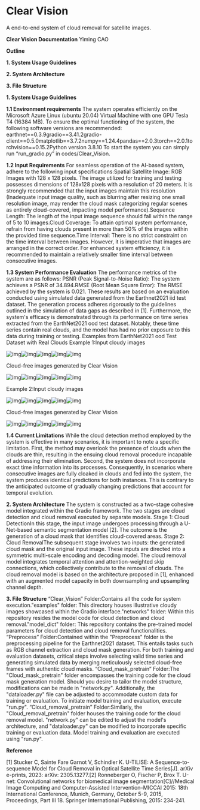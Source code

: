 # Clear Vision
 A end-to-end system of cloud removal for satellite images.




**Clear Vision Documentation**
Yiming CAO



**Outline**

**1. System Usage Guidelines**



**2. System Architecture**



**3. File Structure**





**1. System Usage Guidelines**



**1.1 Environment requirements**
The system operates efficiently on the Microsoft Azure Linux (ubuntu 20.04) Virtual Machine with one GPU Tesla T4 (16384 MB). To ensure the optimal functioning of the system, the following software versions are recommended:
earthnet==0.3.9gradio==3.41.2gradio-client==0.5.0matplotlib==3.7.2numpy==1.24.4pandas==2.0.3torch==2.0.1torchvision==0.15.2Python version 3.8.10
To start the system you can simply run “run_gradio.py” in codes/Clear_Vision.

**1.2 Input Requirements**
For seamless operation of the AI-based system, adhere to the following input specifications:Spatial Satellite Image: RGB Images with 128 x 128 pixels. The image utilized for training and testing possesses dimensions of 128x128 pixels with a resolution of 20 meters. It is strongly recommended that the input images maintain this resolution (Inadequate input image quality, such as blurring after resizing one small resolution image, may render the cloud mask categorizing regular scenes as entirely cloud-covered, impacting model performance).Sequence Length: The length of the input image sequence should fall within the range of 5 to 10 images.Cloud Coverage: To attain optimal system performance, refrain from having clouds present in more than 50% of the images within the provided time sequence.Time Interval: There is no strict constraint on the time interval between images. However, it is imperative that images are arranged in the correct order. For enhanced system efficiency, it is recommended to maintain a relatively smaller time interval between consecutive images.



**1.3 System Performance Evaluation**
The performance metrics of the system are as follows:
PSNR (Peak Signal-to-Noise Ratio): The system achieves a PSNR of 34.894.RMSE (Root Mean Square Error): The RMSE achieved by the system is 0.021.
These results are based on an evaluation conducted using simulated data generated from the Earthnet2021 iid test dataset. The generation process adheres rigorously to the guidelines outlined in the simulation of data gaps as described in [1].
Furthermore, the system's efficacy is demonstrated through its performance on time series extracted from the EarthNet2021 ood test dataset. Notably, these time series contain real clouds, and the model has had no prior exposure to this data during training or testing.
Examples from EarthNet2021 ood Test Dataset with Real Clouds
Example 1:Input cloudy images

![img](https://lh7-us.googleusercontent.com/EvH0vvuuUzWznTe1YRGwm42NmLplexKx6FR-LYC7-8mVrTE0rRjvUgSp9HWw9fIUHk9ESaXliwSo_DgRjLlZBqSDgTONw_b9xFoKTMDONLsTKfEcJp0UENiaOVNjXnfVJksGadkNIkoH286kx422i9COMu5k-qo_FItF2UAioy70RkLgRhpJHCWwQYIAPg)![img](https://lh7-us.googleusercontent.com/49CsGiwnSKT8FJHGLx95dzklOGB6-LIp4DzXCA4bIBWfn_IsURDhE-UohvccsNzhldrTb7NgNY1Ri8WGKfISOtgqMWDhXEB-_4Pxcimqeq939L5mRECS5LuDJ80FqHkQd6mXYKkpr70Y3i3dmVtzYxMR1y3o4J11XDyDGB4A8IeGZvZBv4M6IzdNQCfbBA)![img](https://lh7-us.googleusercontent.com/Dm-E7gSqCX-hA2Udp8hgG6hLFdwGsG00XELQUbT-7WrdTdDVdkNmgdFA6jybQoB8A54ap7f-Uaf3q50m4SdKZSoRXIoUgNDDhSQQil4vWw6mahch7sk9HZRayDYssRe73Gr_QuWzAIkBrqCgVCR6lKs2k9bmD7KzYAptz7aXKeb4V_rUvhZMNodgXwD8gA)![img](https://lh7-us.googleusercontent.com/vvYOImRXDswqubpIQF6E1xxoXZsssN6pIgcuyrrqG4qXEmK3UhB939VxmqrWFCj7EJXQWOuTJgI2_6XTfPk_CR0zvJzE3g7c06l_EuT4Hxp2lcWJ_-8kdN0jTC0NfKX4gD0WYelXwmw1PVXuzC2vlUSMp2yeSTti-QkMMItPKKcRTwCKm98ZMxkiKIlIPQ)![img](https://lh7-us.googleusercontent.com/Wf0P9aWzU-zJ9-Rtt-y-W8ttkb3kYZUhL0jp6EznWiV7PT0NOYOAQBUbnJWZWzAdy1lEAz2q59wwQZ1UGEncBGwalHHsIbNmQRLkMz5mJZKwtCz6RdW7YpY1zxw4YfQySH8UgwZj1cJ_snGHGJOtQBuLo2aGova67qFXM-ZjsQ1QIm57z-uKDXWEISY-WQ)

Cloud-free images generated by Clear Vision

![img](https://lh7-us.googleusercontent.com/gvCG9qk6-xkZLRdmIQW7yCrDrH5_SZUYpt8eHtFFkaS0kwppOYvxUCgXqbvN60Woik-TnFkaXrXFAaUS9S3UgLWnfy7L6VcXyko7sdP_mPmhojg4f4bgY9M-k2Lf6_x0K6Vmg94Ww_il7Hm_kYVY62iWIgXLwROrXo12gpyxeOO36-0_mZBLZUL7oY2RTw)![img](https://lh7-us.googleusercontent.com/z8vYpg3HDVsAqKxPvD9H027M342HHLw2zld8us8OZ-VsuK99j8OjBxKgdrJe3w7Dlizm400awBRJqLIiZmf2phWDY4BBpTlwqn1KQKv24bFIyC5KgbrBCDp51czi798RW6DE1IYjih2TQhXPXFFxzVkqTl3-Oo54i83MoAVocly6S56stZ9RmnYFd5cVcA)![img](https://lh7-us.googleusercontent.com/uP8_SxRdVv4QsliZRj8Ss4VDfENvZ9SBBt1__usCtU02t_4cRGucUcuHwgcKxoPc70jxq-FaC9ylFC_rrf4lLBDnkHt3qFusTTzO_9aRR_vkzOL-gcwtFdj_Qz939GlpqcCBgi90OB_2PxmmRWTDqxE6rNkADDQf27YjCe9fX7qMCv6KcaMnhN-6NidajA)![img](https://lh7-us.googleusercontent.com/t5FtHmEU1HIe-anohug8Ih4yTM21zoESb4CEFKjULOsrlXgkXL4bOfa6wqzI9O9TGqUz-kmNZZVa4NEcreIQ62xGpdPnhi84Q49JX_KaQOWJ811Bi4wWmMON1k8w8m5vszHB1W8m3ZzQBTD3A-KmkQI1lCkSX-16YnBdvVcpyhb7TbTjBN6ZgKfcw0_2VQ)![img](https://lh7-us.googleusercontent.com/vAJT4EqOU6Wm1jz1HDCWjJqgLpT5zRNDn6JoSaIrPNXUMvnq8utLFVGQJNeq7CbA-LSC6Zct1zezigDmg2Y_taZI5th0QZcimi6Pn1nYSkzqZBHRtWyfDv0l7PLxpGEXwFwZm7v_cyH5Y2HYVJHbdvw7ZYyjbCNoEByVSIC89pRQ38u_UzucoO5wDbSHiA)

Example 2:Input cloudy images

![img](https://lh7-us.googleusercontent.com/0JCfraCCtN62K-zC_YCAmBwzpyOc2sjjUWv_nXYW7--YiT3qOM5taSwQHrJQ1blzp2rS11e4JWsB1KySYtDA8oqHUZV-XHkijQEsOOEWsfCVQYXQOU4nieR0nWjU13PKhGkcFUK-rtbdOh4iITI-nR7SE1QNz63iw8aenTD27w4N-lJIIHMq6gpQphBPoA)![img](https://lh7-us.googleusercontent.com/sPx8lIbx6amsf-tSlC7lWao2zz3CrvMmElQVXEE8YMEpwqJPcFdJIRxUZNnyMLrA1o8rUgR_tEH1kt4UxtqxTwv8EZmvrXjiDL8AzShIK0n_1qDnaGqGJhrIheByoXiQFloTk1Q2MT_osRD8p3B3-p5ZOXRwxFsFfep35gUm0YgwuMbow5FiBSdNseKf0g)![img](https://lh7-us.googleusercontent.com/xwZCUn6-7XLFK2eh-tD8z0oqw2vn2XWwzoQnsFal7ghgsXoXLY926qNd-A0QF-58pAUi6H5Tb0NKUh6Bx27T3MkeWWJ8McirsGRdvSupvWdocq1nJL9etZcIPOT0I6tXXTDolpUqy3peSst4riZOzlOfD5t_-NINc9lKwwm9YBJN36dJgMX5tzqU1uFwvQ)![img](https://lh7-us.googleusercontent.com/byF4Fz3C_JXgGI3m0I9oupDH8PeUu4ov50YFHCjCq1zz3TICnYXq0QpznUpY4-vMkDfyZnTqctJ2-Tp1sHbKo_keRQ0Qi7x1NxtTECmEB9w8zOGhWOzSiBDiEzIlZ69iuq2Ay7vyLl8qMJLGV6hJKmThdfBHMZiheqSaOWNQ4EMWRESkayZ1UFfTVaC9Xw)![img](https://lh7-us.googleusercontent.com/JSn54IF0lh3IoKEAF3aHeMday-b_5q2xaXTCSLjhuIog2c2CMXqDGABD4r_xjZAhftFtce11Z4tLv7_HBANX8W1Qe_g5F6N0ksi6DZPem9wckwMKQ1ZQ14pek8bjUNSUrQrFKfEX1SQo1sDKRPAJ7lmPuQ7ILfXOUQrNKtXOhNMOBR67RW2ItGk31PftgA)

Cloud-free images generated by Clear Vision

![img](https://lh7-us.googleusercontent.com/tSeCMuIE3QAVAJxnN2PqNWFx4kw_VfoXTD5aHFXVbhyYAIMaHIpt7kfTTGP2q_Podek7l5JIbartNLF2l7iECLa6e2ArEhhyQw_GaxUvpNNMGO73-N6EapfnfYmYSkU3aBzmS77QMsPPg_z6-XSlRMRiOKU_6CUHqbUt3tNZHNqBct3ez_v22Xx-NbjVaQ)![img](https://lh7-us.googleusercontent.com/f2vOzCfc-1kZdZ6LAllGCgO-WJHA31FrF8ndluw0vY_2cR50NQbc4GDJLaxJCPBUfxar7x86BFEUFyTI7Y966Pp6FQcTk17IcSxRmToxsfdBLwEEiaiyyEQn0HPtzT_MLhSm5_OTu-9HS8KgpkgvBjoGcnpPSsoHkZfKw59vMi-O69dOFcRPYSNL-VeAvA)![img](https://lh7-us.googleusercontent.com/nd0_BFI1lilY3cjFur0trPcecatPjKlgS1L4ATv8ndC6n_APYxXywEz4h-IVSG8Oqkwu9KwcXOU6YLYXPG_prvbmlNeOmOPIHCm4CLClD6_GtkkPgcVEkQvAcKtyptONENkWMNybUMmJTHkA7xczeDqHIE4NfEbPSkI1HFuY01lcaeBHg5KaaEiHQaUh4A)![img](https://lh7-us.googleusercontent.com/AKNw1nrNMPZMOvrBo9kI_nUUO9Z3v-HTJnbVCpeoPa-AAnrHyp5j6URx4-Srk_juMUn5JqxAT0dd1XT-Ebt5KkTrp4cjFZbcdqZffz0jYwLIIj2YVPlKkib2mjZfqmjBpdQ0Qjv2FFXnxMlv4kIUeo5VEDHIlGwvdDF2_tE2s_cmG_3CxHcMfdNq7RTzHQ)![img](https://lh7-us.googleusercontent.com/rnTAmhsHr26lmVvuCfTy-VmfM0rtSBOJyTxC9elCI7zWenyrCtj6XCJaAH92cH97kb95pIz5ysOb0dtmdhKKRwPiW7Bl68avfogWOms172LEpqWa8UxYAULOm4Y1V1h0GvSDulGjyYriEzOa0dUKJPipIrsxiyvQEL5cS0q-YsxGD9YB-18-XAtG-TpKoQ)



**1.4 Current Limitations**
While the cloud detection method employed by the system is effective in many scenarios, it is important to note a specific limitation. 
First, the method may overlook the presence of clouds when the clouds are thin, resulting in the ensuing cloud removal procedure incapable of addressing their elimination. 
Second, the system does not incorporate exact time information into its processes. Consequently, in scenarios where consecutive images are fully cloaked in clouds and fed into the system, the system produces identical predictions for both instances. This is contrary to the anticipated outcome of gradually changing predictions that account for temporal evolution.


**2. System Architecture**
The system is constructed as a two-stage cohesive model integrated within the Gradio framework. The two stages are cloud detection and cloud removal executed by separate models.
Stage 1: Cloud DetectionIn this stage, the input image undergoes processing through a U-Net-based semantic segmentation model [2]. The outcome is the generation of a cloud mask that identifies cloud-covered areas.
Stage 2: Cloud RemovalThe subsequent stage involves two inputs: the generated cloud mask and the original input image. These inputs are directed into a symmetric multi-scale encoding and decoding model. The cloud removal model integrates temporal attention and attention-weighted skip connections, which collectively contribute to the removal of clouds. The cloud removal model is based on the architecture proposed in [1], enhanced with an augmented model capacity in both downsampling and upsampling channel depth. 


**3. File Structure**
“Clear_Vision” Folder:Contains all the code for system execution."examples" folder: This directory houses illustrative cloudy images showcased within the Gradio interface."networks" folder: Within this repository resides the model code for cloud detection and cloud removal."model_dict" folder: This repository contains the pre-trained model parameters for cloud detection and cloud removal functionalities.
“Preprocess” Folder:Contained within the "Preprocess" folder is the preprocessing pipeline for the Earthnet2021 dataset. This entails tasks such as RGB channel extraction and cloud mask generation. For both training and evaluation datasets, critical steps involve selecting valid time series and generating simulated data by merging meticulously selected cloud-free frames with authentic cloud masks.
“Cloud_mask_pretrain” Folder:The "Cloud_mask_pretrain" folder encompasses the training code for the cloud mask generation model. Should you desire to tailor the model structure, modifications can be made in "network.py". Additionally, the "dataloader.py" file can be adjusted to accommodate custom data for training or evaluation. To initiate model training and evaluation, execute "run.py". 
“Cloud_removal_pretrain” Folder:Similarly, the "Cloud_removal_pretrain" folder houses the training code for the cloud removal model. "network.py" can be edited to adjust the model's architecture, and "dataloader.py" can be modified to incorporate specific training or evaluation data. Model training and evaluation are executed using "run.py".







**Reference**

[1] Stucker C, Sainte Fare Garnot V, Schindler K. U-TILISE: A Sequence-to-sequence Model for Cloud Removal in Optical Satellite Time Series[J]. arXiv e-prints, 2023: arXiv: 2305.13277.[2] Ronneberger O, Fischer P, Brox T. U-net: Convolutional networks for biomedical image segmentation[C]//Medical Image Computing and Computer-Assisted Intervention–MICCAI 2015: 18th International Conference, Munich, Germany, October 5-9, 2015, Proceedings, Part III 18. Springer International Publishing, 2015: 234-241.